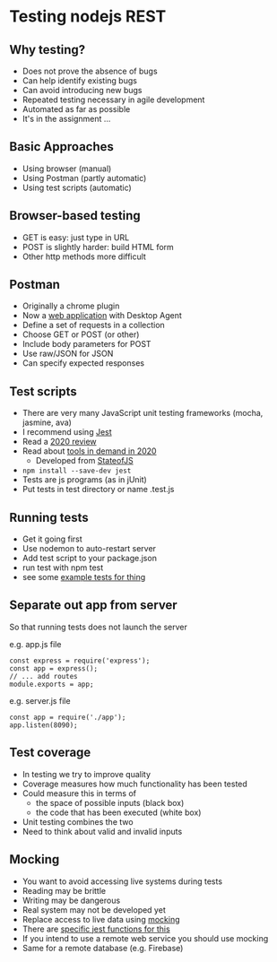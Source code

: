 
# Testing nodejs REST


## Why testing?

- Does not prove the absence of bugs
- Can help identify existing bugs
- Can avoid introducing new bugs
- Repeated testing necessary in agile development
- Automated as far as possible
- It's in the assignment ...


## Basic Approaches

- Using browser (manual)
- Using Postman (partly automatic)
- Using test scripts (automatic)


## Browser-based testing

- GET is easy: just type in URL
- POST is slightly harder: build HTML form
- Other http methods more difficult


## Postman

- Originally a chrome plugin
- Now a [web application](https://www.postman.com/) with Desktop Agent
- Define a set of requests in a collection
- Choose GET or POST (or other)
- Include body parameters for POST
- Use raw/JSON for JSON
- Can specify expected responses


## Test scripts

- There are very many JavaScript unit testing frameworks (mocha, jasmine, ava)
- I recommend using [Jest](https://jestjs.io/)
- Read a [2020 review](hhttps://medium.com/welldone-software/an-overview-of-javascript-testing-7ce7298b9870)
- Read about [tools in demand in 2020](https://blog.logrocket.com/most-in-demand-javascript-testing-tools-in-2020/)
  - Developed from [StateofJS](https://2019.stateofjs.com/)
- `npm install --save-dev jest`
- Tests are js programs (as in jUnit)
- Put tests in test directory or name .test.js


## Running tests

- Get it going first
- Use nodemon to auto-restart server
- Add test script to your package.json
- run test with npm test
- see some [example tests for thing](https://github.com/stevenaeola/gitpitch/blob/master/prog/nodejs_testing/app.test.js) 


## Separate out app from server

So that running tests does not launch the server

e.g. app.js file
```
const express = require('express');
const app = express();
// ... add routes
module.exports = app;

```
e.g. server.js file
```
const app = require('./app');
app.listen(8090);

```


## Test coverage

- In testing we try to improve quality
- Coverage measures how much functionality has been tested
- Could measure this in terms of
  - the space of possible inputs (black box)
  - the code that has been executed (white box)
- Unit testing combines the two
- Need to think about  valid and invalid inputs


## Mocking

- You want to avoid accessing live systems during tests
- Reading may be brittle
- Writing may be dangerous
- Real system may not be developed yet
- Replace access to live data using [mocking](https://en.wikipedia.org/wiki/Mock_object)
- There are [specific jest functions for this](https://jestjs.io/docs/en/mock-functions.html)
- If you intend to use a remote web service you should use mocking
- Same for a remote database (e.g. Firebase) 

